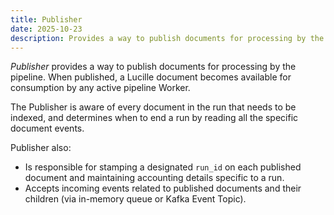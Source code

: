 ```yaml
---
title: Publisher
date: 2025-10-23
description: Provides a way to publish documents for processing by the pipeline.
---
```


*Publisher* provides a way to publish documents for processing by the pipeline. When published, a Lucille document becomes available for consumption by any active pipeline Worker.

The Publisher is aware of every document in the run that needs to be indexed, and determines when to end a run by reading all the specific document events.

Publisher also:
* Is responsible for stamping a designated `run_id` on each published document and maintaining accounting details specific to a run.
* Accepts incoming events related to published documents and their children (via in-memory queue or Kafka Event Topic).

